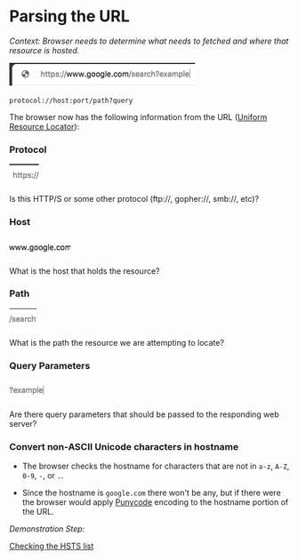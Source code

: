# Parsing the URL

_Context: Browser needs to determine what needs to fetched and where that resource is hosted._

![URL](./ref/ref2.png)

``protocol://host:port/path?query``

The browser now has the following information from the URL ([Uniform Resource Locator](https://tools.ietf.org/html/rfc1738)):

### Protocol

![proto](./ref/refProto.png)

Is this HTTP/S or some other protocol (ftp://, gopher://, smb://, etc)?

### Host

![path](./ref/refHost.png)

What is the host that holds the resource?

### Path

![resource](./ref/refPath.png)

What is the path the resource we are attempting to locate?

### Query Parameters

![query](./ref/refQuery.png)

Are there query parameters that should be passed to the responding web server?

### Convert non-ASCII Unicode characters in hostname

* The browser checks the hostname for characters that are not in `a-z`,
  `A-Z`, `0-9`, `-`, or `.`.

* Since the hostname is `google.com` there won't be any, but if there were the browser would apply [Punycode](https://en.wikipedia.org/wiki/Punycode) encoding to the hostname portion of the URL.

_Demonstration Step:_

[Checking the HSTS list](./2-CheckingHSTS.md)